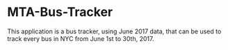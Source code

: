 # MTA-Bus-Tracker

This application is a bus tracker, using June 2017 data, that can be used to track every
bus in NYC from June 1st to 30th, 2017.